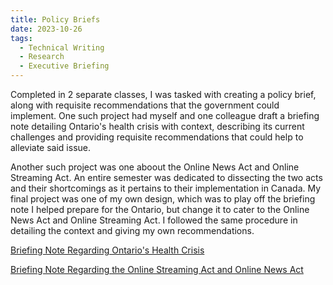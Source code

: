 ```yaml
---
title: Policy Briefs
date: 2023-10-26
tags:
  - Technical Writing
  - Research
  - Executive Briefing
---
```


Completed in 2 separate classes, I was tasked with creating a policy brief, along with requisite recommendations that the government could implement. One such project had myself and one colleague draft a briefing note detailing Ontario's health crisis with context, describing its current challenges and providing requisite recommendations that could help to alleviate said issue. 

Another such project was one aboout the Online News Act and Online Streaming Act. An entire semester was dedicated to dissecting the two acts and their shortcomings as it pertains to their implementation in Canada. My final project was one of my own design, which was to play off the briefing note I helped prepare for the Ontario, but change it to cater to the Online News Act and Online Streaming Act. I followed the same procedure in detailing the context and giving my own recommendations. 

[Briefing Note Regarding Ontario's Health Crisis](https://vancityvalle.github.io/uploads/Ontario-Health-Crisis.pdf)

[Briefing Note Regarding the Online Streaming Act and Online News Act](https://vancityvalle.github.io/uploads/ONA-OSA-Brief.pdf)


